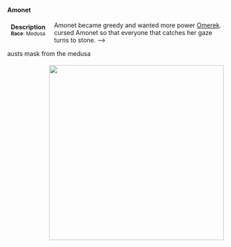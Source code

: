 #### Amonet

<div class="well" style="float:left; padding:4px 8px 4px 8px; margin-right:12px; margin-bottom: 0px">
    <strong>Description</strong><br>
    <small>
        <strong>Race</strong>: Medusa<br>
        <!-- <strong>Class</strong>: Fighter 8<br> -->
        <!-- <strong>Background</strong>: Sage<br> -->
        <!-- <strong>Alignment</strong>: Chaotic Good<br> -->
        <!-- <strong>Age</strong>: 40<br> -->
        <!-- <strong>Height</strong>: 3'8"<br> -->
        <!-- <strong>Weight</strong>: 40 lbs<br> -->
        <!-- <strong>Favored Weapon</strong> Abacus<br> -->
        <!-- <strong>Favored Skills</strong> Potion making<br> -->
    </small>
</div>


Amonet became greedy and wanted more power
[Omerek](/characters/npcs/omerek_of_the_dunes). cursed Amonet so that everyone that catches her gaze turns to stone. -->

austs mask from the medusa



<div class="span3" style="float:right; padding: 4px 8px 4px 8px;">
    <img src="/static/images/Amonet_medusa.jpg" height="auto" width="400px">
</div>
